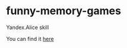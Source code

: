 # funny-memory-games
Yandex.Alice skill

You can find it [here](https://dialogs.yandex.ru/store/skills/95ccf220-igry-s-zapominajkoj)

